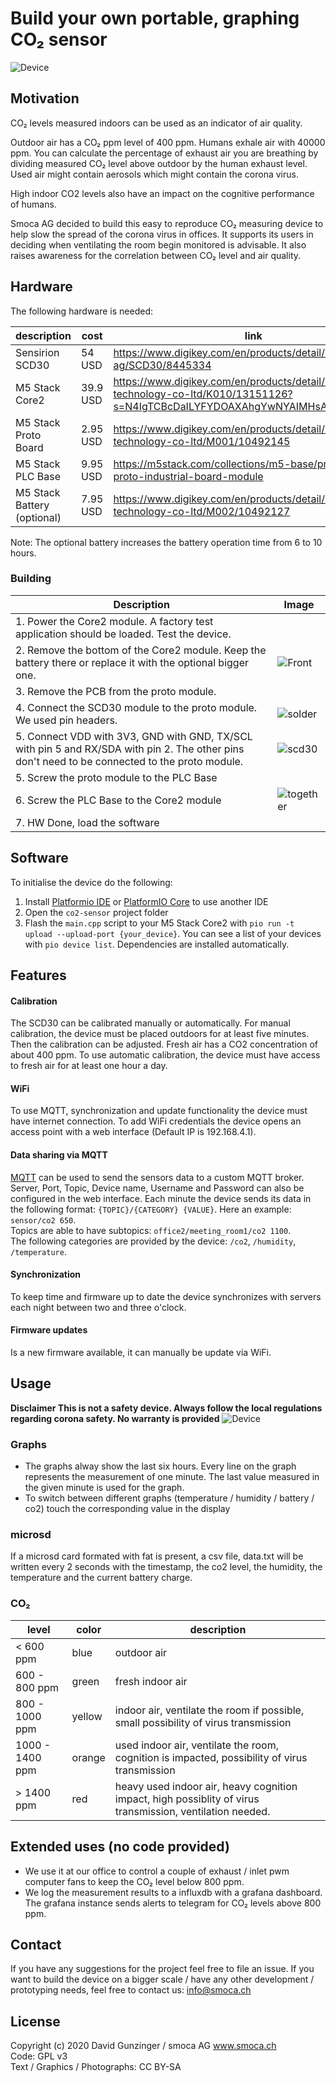 # Build your own portable, graphing CO₂ sensor

![Device](pictures/device.png "The Device")

## Motivation

CO₂ levels measured indoors can be used as an indicator of air quality.

Outdoor air has a CO₂ ppm level of 400 ppm. Humans exhale air with 40000 ppm. You can calculate the percentage of exhaust air you are breathing by dividing measured CO₂ level above outdoor by the human exhaust level. Used air might contain aerosols which might contain the corona virus.

High indoor CO2 levels also have an impact on the cognitive performance of humans.

Smoca AG decided to build this easy to reproduce CO₂ measuring device to help slow the spread of the corona virus in offices.
It supports its users in deciding when ventilating the room begin monitored is advisable. It also raises awareness for the correlation between CO₂ level and air quality.

## Hardware

The following hardware is needed:

| description                 | cost     | link                                                                                                                             |
| --------------------------- | -------- | -------------------------------------------------------------------------------------------------------------------------------- |
| Sensirion SCD30             | 54 USD   | https://www.digikey.com/en/products/detail/sensirion-ag/SCD30/8445334                                                            |
| M5 Stack Core2              | 39.9 USD | https://www.digikey.com/en/products/detail/m5stack-technology-co-ltd/K010/13151126?s=N4IgTCBcDaILYFYDOAXAhgYwNYAIMHsAnAUwgF0BfIA |
| M5 Stack Proto Board        | 2.95 USD | https://www.digikey.com/en/products/detail/m5stack-technology-co-ltd/M001/10492145                                               |
| M5 Stack PLC Base           | 9.95 USD | https://m5stack.com/collections/m5-base/products/plc-proto-industrial-board-module                                               |
| M5 Stack Battery (optional) | 7.95 USD | https://www.digikey.com/en/products/detail/m5stack-technology-co-ltd/M002/10492127                                               |

Note: The optional battery increases the battery operation time from 6 to 10 hours.

### Building

Description | Image
----------- | -----------
1. Power the Core2 module. A factory test application should be loaded. Test the device. |
2. Remove the bottom of the Core2 module. Keep the battery there or replace it with the optional bigger one. | ![Front](pictures/front.jpg "Front")
3. Remove the PCB from the proto module. |
4. Connect the SCD30 module to the proto module. We used pin headers. | ![solder](pictures/solder.jpg "solder")
5. Connect VDD with 3V3, GND with GND, TX/SCL with pin 5 and RX/SDA with pin 2. The other pins don't need to be connected to the proto module. | ![scd30](pictures/scd30.png "scd30")
5. Screw the proto module to the PLC Base |
6. Screw the PLC Base to the Core2 module | ![together](pictures/together.jpg "connected")
7. HW Done, load the software |

## Software

To initialise the device do the following:

1. Install [Platformio IDE](https://platformio.org/platformio-ide) or [PlatformIO Core](https://docs.platformio.org/en/latest/core/installation.html) to use another IDE
2. Open the `co2-sensor` project folder
3. Flash the `main.cpp` script to your M5 Stack Core2 with `pio run -t upload --upload-port {your_device}`. You can see a list of your devices with `pio device list`. Dependencies are installed automatically.

## Features

#### Calibration

The SCD30 can be calibrated manually or automatically. For manual calibration, the device must be placed outdoors for at least five minutes. Then the calibration can be adjusted. Fresh air has a CO2 concentration of about 400 ppm. To use automatic calibration, the device must have access to fresh air for at least one hour a day.

#### WiFi

To use MQTT, synchronization and update functionality the device must have internet connection. To add WiFi credentials the device opens an access point with a web interface (Default IP is 192.168.4.1). 

#### Data sharing via MQTT

[MQTT](https://mqtt.org/) can be used to send the sensors data to a custom MQTT broker. Server, Port, Topic, Device name, Username and Password can also be configured in the web interface. Each minute the device sends its data in the following format: `{TOPIC}/{CATEGORY} {VALUE}`. Here an example: `sensor/co2 650`.  
Topics are able to have subtopics: `office2/meeting_room1/co2 1100`.  
The following categories are provided by the device: `/co2`, `/humidity`, `/temperature`.

#### Synchronization

To keep time and firmware up to date the device synchronizes with servers each night between two and three o'clock.

#### Firmware updates

Is a new firmware available, it can manually be update via WiFi.
## Usage

**Disclaimer This is not a safety device. Always follow the local regulations regarding corona safety. No warranty is provided**
![Device](pictures/flyer.png "Device usage")

### Graphs

- The graphs alway show the last six hours. Every line on the graph represents the measurement of one minute. The last value measured in the given minute is used for the graph.
- To switch between different graphs (temperature / humidity / battery / co2) touch the corresponding value in the display

### microsd

If a microsd card formated with fat is present, a csv file, data.txt will be written every 2 seconds with the timestamp, the co2 level, the humidity, the temperature and the current battery charge.

### CO₂

| level           | color  | description                                                                                               |
| --------------- | ------ | --------------------------------------------------------------------------------------------------------- |
| < 600 ppm       | blue   | outdoor air                                                                                               |
| 600 - 800 ppm   | green  | fresh indoor air                                                                                          |
| 800 - 1000 ppm  | yellow | indoor air, ventilate the room if possible, small possibility of virus transmission                       |
| 1000 - 1400 ppm | orange | used indoor air, ventilate the room, cognition is impacted, possibility of virus transmission             |
| > 1400 ppm      | red    | heavy used indoor air, heavy cognition impact, high possiblity of virus transmission, ventilation needed. |

## Extended uses (no code provided)

- We use it at our office to control a couple of exhaust / inlet pwm computer fans to keep the CO₂ level below 800 ppm.
- We log the measurement results to a influxdb with a grafana dashboard. The grafana instance sends alerts to telegram for CO₂ levels above 800 ppm.

## Contact

If you have any suggestions for the project feel free to file an issue. If you want to build the device on a bigger scale / have any other development / prototyping needs, feel free to contact us: info@smoca.ch

## License

Copyright (c) 2020 David Gunzinger / smoca AG www.smoca.ch \
Code: GPL v3 \
Text / Graphics / Photographs: CC BY-SA
